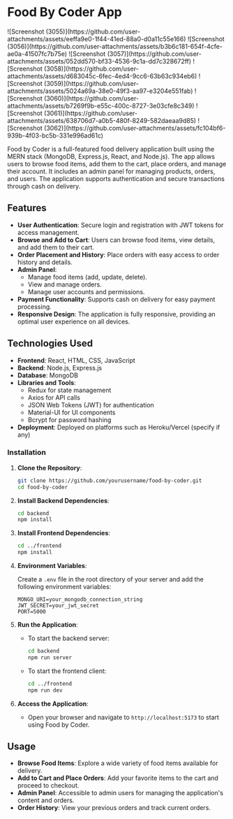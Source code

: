 <h1 align="![Screenshot (3055)](https://github.com/user-attachments/assets/9df6e1e6-7759-424d-8932-3165dd2e173e)
center">Food By Coder App</h1>
![Screenshot (3055)](https://github.com/user-attachments/assets/eeffa9e0-1f44-41ed-88a0-d0a11c55e166)
![Screenshot (3056)](https://github.com/user-attachments/assets/b3b6c181-654f-4cfe-ae0a-41507fc7b75e)
![Screenshot (3057)](https://github.com/user-attachments/assets/052dd570-bf33-4536-9c1a-dd7c328672ff)
![Screenshot (3058)](https://github.com/user-attachments/assets/d683045c-6fec-4ed4-9cc6-63b63c934eb6)
![Screenshot (3059)](https://github.com/user-attachments/assets/5024a69a-38e0-49f3-aa97-e3204e551fab)
![Screenshot (3060)](https://github.com/user-attachments/assets/b7269f9b-e55c-400c-8727-3e03cfe8c349)
![Screenshot (3061)](https://github.com/user-attachments/assets/638706d7-a0b5-480f-8249-582daeaa9d85)
![Screenshot (3062)](https://github.com/user-attachments/assets/fc104bf6-939b-4f03-bc5b-331e996ad61c)


Food by Coder is a full-featured food delivery application built using the MERN stack (MongoDB, Express.js, React, and Node.js). The app allows users to browse food items, add them to the cart, place orders, and manage their account. It includes an admin panel for managing products, orders, and users. The application supports authentication and secure transactions through cash on delivery.

## Features

- **User Authentication**: Secure login and registration with JWT tokens for access management.
- **Browse and Add to Cart**: Users can browse food items, view details, and add them to their cart.
- **Order Placement and History**: Place orders with easy access to order history and details.
- **Admin Panel**: 
  - Manage food items (add, update, delete).
  - View and manage orders.
  - Manage user accounts and permissions.
- **Payment Functionality**: Supports cash on delivery for easy payment processing.
- **Responsive Design**: The application is fully responsive, providing an optimal user experience on all devices.

## Technologies Used

- **Frontend**: React, HTML, CSS, JavaScript
- **Backend**: Node.js, Express.js
- **Database**: MongoDB
- **Libraries and Tools**:
  - Redux for state management
  - Axios for API calls
  - JSON Web Tokens (JWT) for authentication
  - Material-UI for UI components
  - Bcrypt for password hashing
- **Deployment**: Deployed on platforms such as Heroku/Vercel (specify if any)

### Installation

1. **Clone the Repository**:
   ```bash
   git clone https://github.com/yourusername/food-by-coder.git
   cd food-by-coder
   ```

2. **Install Backend Dependencies**:
   ```bash
   cd backend
   npm install
   ```

3. **Install Frontend Dependencies**:
   ```bash
   cd ../frontend
   npm install
   ```

4. **Environment Variables**:

   Create a `.env` file in the root directory of your server and add the following environment variables:
   ```
   MONGO_URI=your_mongodb_connection_string
   JWT_SECRET=your_jwt_secret
   PORT=5000
   ```

5. **Run the Application**:

   - To start the backend server:
     ```bash
     cd backend
     npm run server
     ```
   - To start the frontend client:
     ```bash
     cd ../frontend
     npm run dev
     ```

6. **Access the Application**:
   - Open your browser and navigate to `http://localhost:5173` to start using Food by Coder.

## Usage

- **Browse Food Items**: Explore a wide variety of food items available for delivery.
- **Add to Cart and Place Orders**: Add your favorite items to the cart and proceed to checkout.
- **Admin Panel**: Accessible to admin users for managing the application's content and orders.
- **Order History**: View your previous orders and track current orders.


